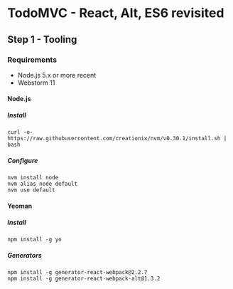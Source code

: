 
# TodoMVC - React, Alt, ES6 revisited


## Step 1 - Tooling

### Requirements

 - Node.js 5.x or more recent
 - Webstorm 11

#### Node.js

##### Install

```
curl -o- https://raw.githubusercontent.com/creationix/nvm/v0.30.1/install.sh | bash
```

##### Configure
```
nvm install node
nvm alias node default
nvm use default
```

#### Yeoman

##### Install
```
npm install -g yo
```

##### Generators
```
npm install -g generator-react-webpack@2.2.7 
npm install -g generator-react-webpack-alt@1.3.2
```

